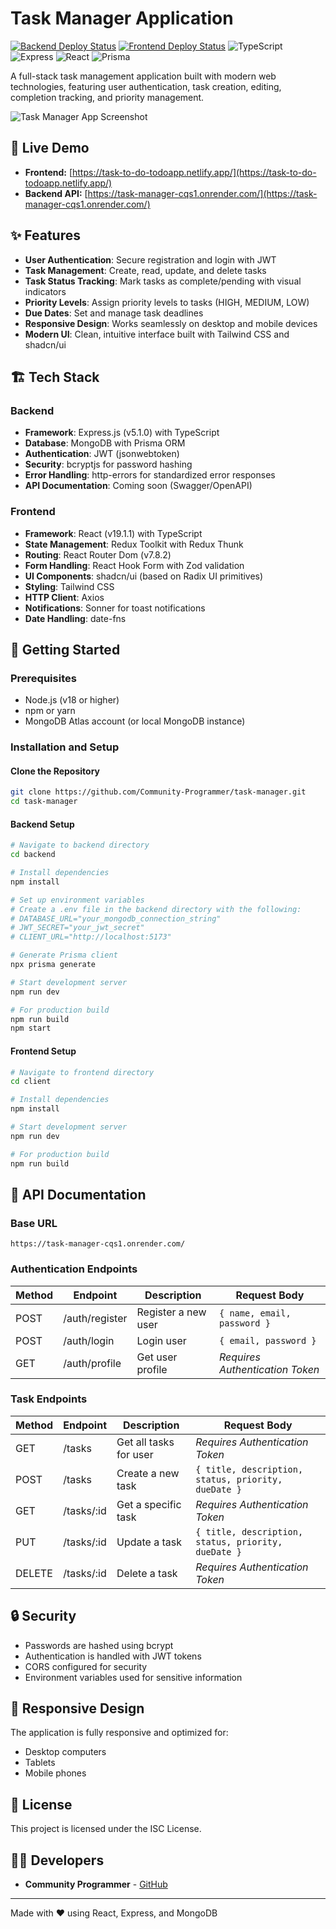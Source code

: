 # Task Manager Application

[![Backend Deploy Status](https://img.shields.io/badge/backend-deployed-success)](https://task-manager-cqs1.onrender.com/)
[![Frontend Deploy Status](https://img.shields.io/badge/frontend-deployed-success)](https://task-to-do-todoapp.netlify.app/)
![TypeScript](https://img.shields.io/badge/TypeScript-5.9.2-blue)
![Express](https://img.shields.io/badge/Express-5.1.0-green)
![React](https://img.shields.io/badge/React-19.1.1-blue)
![Prisma](https://img.shields.io/badge/Prisma-6.15.0-blueviolet)

A full-stack task management application built with modern web technologies, featuring user authentication, task creation, editing, completion tracking, and priority management.

![Task Manager App Screenshot](https://placehold.co/600x400?text=Task+Manager+App)

## 🔗 Live Demo

- **Frontend:** [https://task-to-do-todoapp.netlify.app/](https://task-to-do-todoapp.netlify.app/)
- **Backend API:** [https://task-manager-cqs1.onrender.com/](https://task-manager-cqs1.onrender.com/)

## ✨ Features

- **User Authentication**: Secure registration and login with JWT
- **Task Management**: Create, read, update, and delete tasks
- **Task Status Tracking**: Mark tasks as complete/pending with visual indicators
- **Priority Levels**: Assign priority levels to tasks (HIGH, MEDIUM, LOW)
- **Due Dates**: Set and manage task deadlines
- **Responsive Design**: Works seamlessly on desktop and mobile devices
- **Modern UI**: Clean, intuitive interface built with Tailwind CSS and shadcn/ui

## 🏗️ Tech Stack

### Backend

- **Framework**: Express.js (v5.1.0) with TypeScript
- **Database**: MongoDB with Prisma ORM
- **Authentication**: JWT (jsonwebtoken)
- **Security**: bcryptjs for password hashing
- **Error Handling**: http-errors for standardized error responses
- **API Documentation**: Coming soon (Swagger/OpenAPI)

### Frontend

- **Framework**: React (v19.1.1) with TypeScript
- **State Management**: Redux Toolkit with Redux Thunk
- **Routing**: React Router Dom (v7.8.2)
- **Form Handling**: React Hook Form with Zod validation
- **UI Components**: shadcn/ui (based on Radix UI primitives)
- **Styling**: Tailwind CSS
- **HTTP Client**: Axios
- **Notifications**: Sonner for toast notifications
- **Date Handling**: date-fns

## 🚀 Getting Started

### Prerequisites

- Node.js (v18 or higher)
- npm or yarn
- MongoDB Atlas account (or local MongoDB instance)

### Installation and Setup

#### Clone the Repository

```bash
git clone https://github.com/Community-Programmer/task-manager.git
cd task-manager
```

#### Backend Setup

```bash
# Navigate to backend directory
cd backend

# Install dependencies
npm install

# Set up environment variables
# Create a .env file in the backend directory with the following:
# DATABASE_URL="your_mongodb_connection_string"
# JWT_SECRET="your_jwt_secret"
# CLIENT_URL="http://localhost:5173"

# Generate Prisma client
npx prisma generate

# Start development server
npm run dev

# For production build
npm run build
npm start
```

#### Frontend Setup

```bash
# Navigate to frontend directory
cd client

# Install dependencies
npm install

# Start development server
npm run dev

# For production build
npm run build
```

## 📝 API Documentation

### Base URL

```
https://task-manager-cqs1.onrender.com/
```

### Authentication Endpoints

| Method | Endpoint       | Description         | Request Body                    |
| ------ | -------------- | ------------------- | ------------------------------- |
| POST   | /auth/register | Register a new user | `{ name, email, password }`     |
| POST   | /auth/login    | Login user          | `{ email, password }`           |
| GET    | /auth/profile  | Get user profile    | _Requires Authentication Token_ |

### Task Endpoints

| Method | Endpoint   | Description            | Request Body                                        |
| ------ | ---------- | ---------------------- | --------------------------------------------------- |
| GET    | /tasks     | Get all tasks for user | _Requires Authentication Token_                     |
| POST   | /tasks     | Create a new task      | `{ title, description, status, priority, dueDate }` |
| GET    | /tasks/:id | Get a specific task    | _Requires Authentication Token_                     |
| PUT    | /tasks/:id | Update a task          | `{ title, description, status, priority, dueDate }` |
| DELETE | /tasks/:id | Delete a task          | _Requires Authentication Token_                     |

## 🔒 Security

- Passwords are hashed using bcrypt
- Authentication is handled with JWT tokens
- CORS configured for security
- Environment variables used for sensitive information

## 📱 Responsive Design

The application is fully responsive and optimized for:

- Desktop computers
- Tablets
- Mobile phones

## 📄 License

This project is licensed under the ISC License.

## 👨‍💻 Developers

- **Community Programmer** - [GitHub](https://github.com/Community-Programmer)

---

Made with ❤️ using React, Express, and MongoDB
